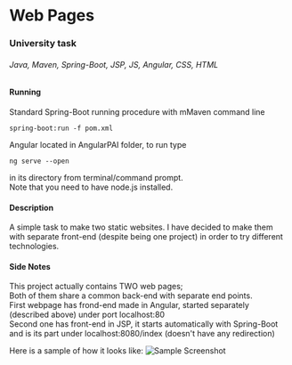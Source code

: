 # Web Pages
### University task
###### Java, Maven, Spring-Boot, JSP, JS, Angular, CSS, HTML
#### Running
Standard Spring-Boot running procedure with mMaven command line
```
spring-boot:run -f pom.xml
```
Angular located in AngularPAI folder, to run type
```
ng serve --open
```
in its directory from terminal/command prompt.  
Note that you need to have node.js installed.
#### Description
A simple task to make two static websites. I have decided to make them with separate front-end (despite being one project) in order to try different technologies.
#### Side Notes
This project actually contains TWO web pages;  
Both of them share a common back-end with separate end points.  
First webpage has frond-end made in Angular, started separately (described above) under port localhost:80  
Second one has front-end in JSP, it starts automatically with Spring-Boot and is its part under localhost:8080/index (doesn't have any redirection)

Here is a sample of how it looks like:
![Sample Screenshot](https://github.com/MikiWiX/University__Web-Page-Flying-Notes/blob/main/Sample.png)

